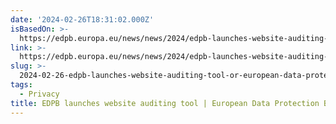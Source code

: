 ```yaml
---
date: '2024-02-26T18:31:02.000Z'
isBasedOn: >-
  https://edpb.europa.eu/news/news/2024/edpb-launches-website-auditing-tool_en?mkt_tok=MTM4LUVaTS0wNDIAAAGRBzdhlizwzoBmV0kgEu9kPEreWCcTcJFgzMbjlSjXNk_ywTudtz30pZBpxA58a5k1bbkPKuHwJw59XnXyOCBeHBsP4Bx54baIRofTN5gk_hiA
link: >-
  https://edpb.europa.eu/news/news/2024/edpb-launches-website-auditing-tool_en?mkt_tok=MTM4LUVaTS0wNDIAAAGRBzdhlizwzoBmV0kgEu9kPEreWCcTcJFgzMbjlSjXNk_ywTudtz30pZBpxA58a5k1bbkPKuHwJw59XnXyOCBeHBsP4Bx54baIRofTN5gk_hiA
slug: >-
  2024-02-26-edpb-launches-website-auditing-tool-or-european-data-protection-board
tags:
  - Privacy
title: EDPB launches website auditing tool | European Data Protection Board
---
```


